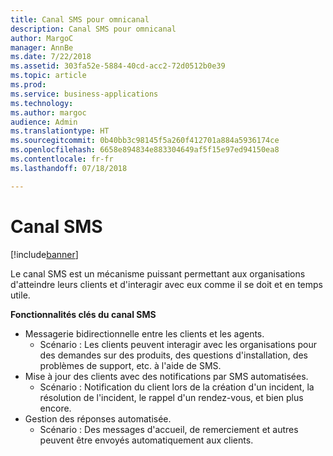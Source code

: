 ```yaml
---
title: Canal SMS pour omnicanal
description: Canal SMS pour omnicanal
author: MargoC
manager: AnnBe
ms.date: 7/22/2018
ms.assetid: 303fa52e-5884-40cd-acc2-72d0512b0e39
ms.topic: article
ms.prod: 
ms.service: business-applications
ms.technology: 
ms.author: margoc
audience: Admin
ms.translationtype: HT
ms.sourcegitcommit: 0b40bb3c98145f5a260f412701a884a5936174ce
ms.openlocfilehash: 6658e894834e883304649af5f15e97ed94150ea8
ms.contentlocale: fr-fr
ms.lasthandoff: 07/18/2018

---
```


#  <a name="sms-channel"></a>Canal SMS

[!include[banner](../../../includes/banner.md)]

Le canal SMS est un mécanisme puissant permettant aux organisations d'atteindre leurs clients et d'interagir avec eux comme il se doit et en temps utile.

**Fonctionnalités clés du canal SMS**

-   Messagerie bidirectionnelle entre les clients et les agents.
    -   Scénario : Les clients peuvent interagir avec les organisations pour des demandes sur des produits, des questions d'installation, des problèmes de support, etc. à l'aide de SMS.
-   Mise à jour des clients avec des notifications par SMS automatisées.
    -   Scénario : Notification du client lors de la création d'un incident, la résolution de l'incident, le rappel d'un rendez-vous, et bien plus encore.
-   Gestion des réponses automatisée.
    -   Scénario : Des messages d'accueil, de remerciement et autres peuvent être envoyés automatiquement aux clients.





